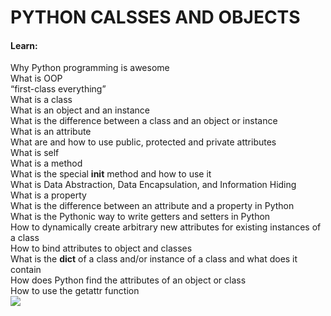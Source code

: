 # PYTHON CALSSES AND OBJECTS
#### Learn:
Why Python programming is awesome <br>
What is OOP <br>
“first-class everything” <br>
What is a class <br>
What is an object and an instance <br>
What is the difference between a class and an object or instance <br>
What is an attribute <br>
What are and how to use public, protected and private attributes <br>
What is self <br>
What is a method <br>
What is the special __init__ method and how to use it <br>
What is Data Abstraction, Data Encapsulation, and Information Hiding <br>
What is a property <br>
What is the difference between an attribute and a property in Python <br>
What is the Pythonic way to write getters and setters in Python <br>
How to dynamically create arbitrary new attributes for existing instances of a class <br>
How to bind attributes to object and classes <br>
What is the __dict__ of a class and/or instance of a class and what does it contain <br>
How does Python find the attributes of an object or class <br>
How to use the getattr function <br>
<img src="https://www.holbertonschool.com/holberton-logo.png"/>